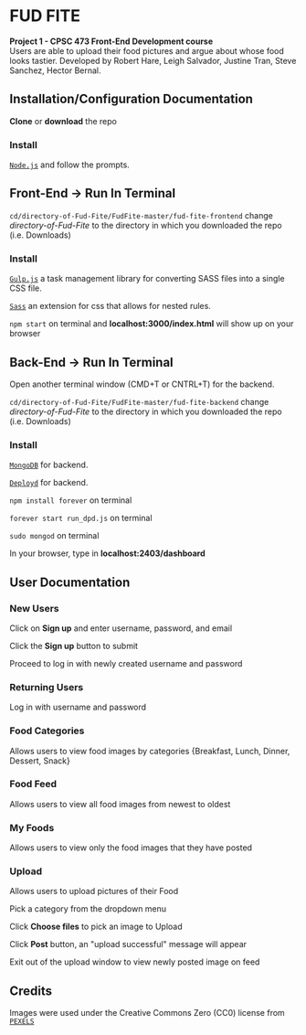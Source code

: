 # FUD FITE

**Project 1 - CPSC 473 Front-End Development course** <br />
Users are able to upload their food pictures and argue about whose food looks tastier.
Developed by Robert Hare, Leigh Salvador, Justine Tran, Steve Sanchez, Hector Bernal.

## Installation/Configuration Documentation

**Clone** or **download** the repo

### Install

[`Node.js`](https://nodejs.org/en/) and follow the prompts.

## Front-End -> Run In Terminal

`cd/directory-of-Fud-Fite/FudFite-master/fud-fite-frontend` change _directory-of-Fud-Fite_ to the directory in which you downloaded the repo (i.e. Downloads)

### Install

[`Gulp.js`](https://gulpjs.com) a task management library for converting SASS files into a single CSS file.

[`Sass`](https://sass-lang.com) an extension for css that allows for nested rules.

`npm start` on terminal and **localhost:3000/index.html** will show up on your browser

## Back-End -> Run In Terminal

Open another terminal window (CMD+T or CNTRL+T) for the backend.

`cd/directory-of-Fud-Fite/FudFite-master/fud-fite-backend` change _directory-of-Fud-Fite_ to the directory in which you downloaded the repo (i.e. Downloads)

### Install

[`MongoDB`](https://docs.mongodb.com/manual/administration/install-community/) for backend.

[`Deployd`](https://github.com/deployd/deployd#install-from-npm) for backend.

`npm install forever` on terminal

`forever start run_dpd.js` on terminal

`sudo mongod` on terminal

In your browser, type in **localhost:2403/dashboard**

## User Documentation

### New Users

Click on **Sign up** and enter username, password, and email

Click the **Sign up** button to submit

Proceed to log in with newly created username and password

### Returning Users

Log in with username and password

### Food Categories

Allows users to view food images by categories {Breakfast, Lunch, Dinner, Dessert, Snack}

### Food Feed

Allows users to view all food images from newest to oldest

### My Foods

Allows users to view only the food images that they have posted

### Upload

Allows users to upload pictures of their Food

Pick a category from the dropdown menu

Click **Choose files** to pick an image to Upload

Click **Post** button, an "upload successful" message will appear

Exit out of the upload window to view newly posted image on feed

## Credits

Images were used under the Creative Commons Zero (CC0) license from [`PEXELS`](https://www.pexels.com)
